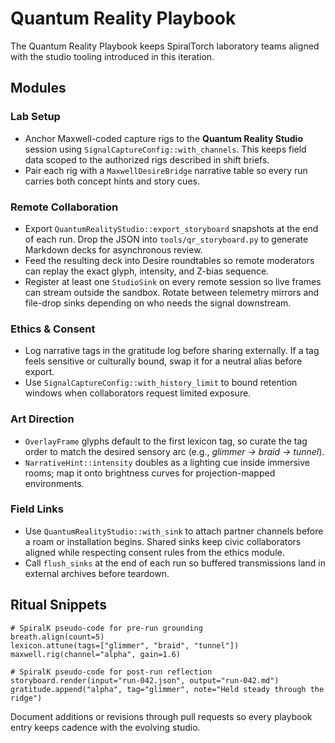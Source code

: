 # Quantum Reality Playbook

The Quantum Reality Playbook keeps SpiralTorch laboratory teams aligned with the
studio tooling introduced in this iteration.

## Modules

### Lab Setup
- Anchor Maxwell-coded capture rigs to the **Quantum Reality Studio** session
  using `SignalCaptureConfig::with_channels`. This keeps field data scoped to
  the authorized rigs described in shift briefs.
- Pair each rig with a `MaxwellDesireBridge` narrative table so every run
  carries both concept hints and story cues.

### Remote Collaboration
- Export `QuantumRealityStudio::export_storyboard` snapshots at the end of each
  run. Drop the JSON into `tools/qr_storyboard.py` to generate Markdown decks
  for asynchronous review.
- Feed the resulting deck into Desire roundtables so remote moderators can
  replay the exact glyph, intensity, and Z-bias sequence.
- Register at least one `StudioSink` on every remote session so live frames can
  stream outside the sandbox. Rotate between telemetry mirrors and file-drop
  sinks depending on who needs the signal downstream.

### Ethics & Consent
- Log narrative tags in the gratitude log before sharing externally. If a tag
  feels sensitive or culturally bound, swap it for a neutral alias before
  export.
- Use `SignalCaptureConfig::with_history_limit` to bound retention windows when
  collaborators request limited exposure.

### Art Direction
- `OverlayFrame` glyphs default to the first lexicon tag, so curate the tag
  order to match the desired sensory arc (e.g., *glimmer → braid → tunnel*).
- `NarrativeHint::intensity` doubles as a lighting cue inside immersive rooms;
  map it onto brightness curves for projection-mapped environments.

### Field Links
- Use `QuantumRealityStudio::with_sink` to attach partner channels before a
  roam or installation begins. Shared sinks keep civic collaborators aligned
  while respecting consent rules from the ethics module.
- Call `flush_sinks` at the end of each run so buffered transmissions land in
  external archives before teardown.

## Ritual Snippets
```
# SpiralK pseudo-code for pre-run grounding
breath.align(count=5)
lexicon.attune(tags=["glimmer", "braid", "tunnel"])
maxwell.rig(channel="alpha", gain=1.6)
```

```
# SpiralK pseudo-code for post-run reflection
storyboard.render(input="run-042.json", output="run-042.md")
gratitude.append("alpha", tag="glimmer", note="Held steady through the ridge")
```

Document additions or revisions through pull requests so every playbook entry
keeps cadence with the evolving studio.
